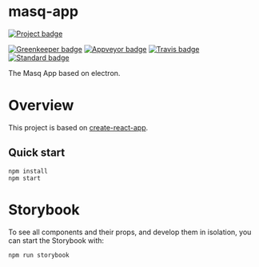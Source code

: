 # masq-app
[![Project badge](https://img.shields.io/badge/project-Masq-7C4DFF.svg?style=flat-square)](https://github.com/QwantResearch/masq-app)

[![Greenkeeper badge](https://badges.greenkeeper.io/QwantResearch/masq-app.svg)](https://greenkeeper.io/)
[![Appveyor badge](https://ci.appveyor.com/api/projects/status/n8l3l92phgkcm4c6?svg=true)](https://ci.appveyor.com/project/G-Ray/masq-app)
[![Travis badge](https://api.travis-ci.org/QwantResearch/masq-app.svg)](https://travis-ci.org/QwantResearch/masq-app)
[![Standard badge](https://img.shields.io/badge/code_style-standard-brightgreen.svg)](https://standardjs.com)

The Masq App based on electron.

# Overview
This project is based on [create-react-app](https://github.com/facebook/create-react-app).

## Quick start
```
npm install
npm start
```

# Storybook
To see all components and their props, and develop them in isolation, you
can start the Storybook with:
```
npm run storybook
```
